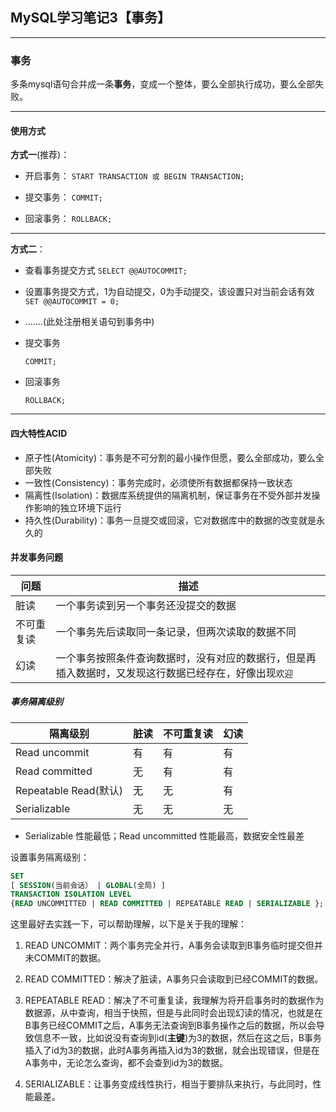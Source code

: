 ## MySQL学习笔记3【事务】

----

### 事务

多条mysql语句合并成一条**事务**，变成一个整体，要么全部执行成功，要么全部失败。

-----

#### 使用方式

**方式一**(推荐)：

- 开启事务：
  `START TRANSACTION 或 BEGIN TRANSACTION;`

- 提交事务：
  `COMMIT;`

- 回滚事务：
  `ROLLBACK;`

----

**方式二**：

- 查看事务提交方式
  `SELECT @@AUTOCOMMIT;`
- 设置事务提交方式，1为自动提交，0为手动提交，该设置只对当前会话有效
    `SET @@AUTOCOMMIT = 0;`

- .......(此处注册相关语句到事务中)

- 提交事务

   `COMMIT;`

- 回滚事务

    `ROLLBACK;`

----

#### 四大特性ACID

- 原子性(Atomicity)：事务是不可分割的最小操作但愿，要么全部成功，要么全部失败
- 一致性(Consistency)：事务完成时，必须使所有数据都保持一致状态
- 隔离性(Isolation)：数据库系统提供的隔离机制，保证事务在不受外部并发操作影响的独立环境下运行
- 持久性(Durability)：事务一旦提交或回滚，它对数据库中的数据的改变就是永久的

#### 并发事务问题

| 问题       | 描述                                                         |
| ---------- | ------------------------------------------------------------ |
| 脏读       | 一个事务读到另一个事务还没提交的数据                         |
| 不可重复读 | 一个事务先后读取同一条记录，但两次读取的数据不同             |
| 幻读       | 一个事务按照条件查询数据时，没有对应的数据行，但是再插入数据时，又发现这行数据已经存在，好像出现`欢迎` |

##### 事务隔离级别

| 隔离级别              | 脏读 | 不可重复读 | 幻读 |
| --------------------- | ---- | ---------- | ---- |
| Read uncommit         | 有   | 有         | 有   |
| Read committed        | 无   | 有         | 有   |
| Repeatable Read(默认) | 无   | 无         | 有   |
| Serializable          | 无   | 无         | 无   |

- Serializable 性能最低；Read uncommitted 性能最高，数据安全性最差

设置事务隔离级别：

```sql
SET 
[ SESSION(当前会话） | GLOBAL(全局) ] 
TRANSACTION ISOLATION LEVEL 
{READ UNCOMMITTED | READ COMMITTED | REPEATABLE READ | SERIALIZABLE };
```

这里最好去实践一下，可以帮助理解，以下是关于我的理解：

1. READ UNCOMMIT：两个事务完全并行，A事务会读取到B事务临时提交但并未COMMIT的数据。

2. READ COMMITTED：解决了脏读，A事务只会读取到已经COMMIT的数据。
3. REPEATABLE READ：解决了不可重复读，我理解为将开启事务时的数据作为数据源，从中查询，相当于快照，但是与此同时会出现幻读的情况，也就是在B事务已经COMMIT之后，A事务无法查询到B事务操作之后的数据，所以会导致信息不一致，比如说没有查询到id(**主键**)为3的数据，然后在这之后，B事务插入了id为3的数据，此时A事务再插入id为3的数据，就会出现错误，但是在A事务中，无论怎么查询，都不会查到id为3的数据。
4. SERIALIZABLE：让事务变成线性执行，相当于要排队来执行，与此同时，性能最差。

